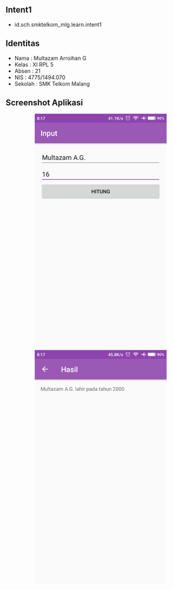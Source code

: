 ## Intent1
* id.sch.smktelkom_mlg.learn.intent1

## Identitas
* Nama  : Multazam Arroihan G
* Kelas : XI RPL 5
* Absen : 21
* NIS   : 4775/1494.070
* Sekolah : SMK Telkom Malang

## Screenshot Aplikasi
<p align="center">
  <img src="https://github.com/rehanarroihan/Intent1/blob/master/int11.png" width="350"/>
  <img src="https://github.com/rehanarroihan/Intent1/blob/master/int12.png" width="350"/>
</p>

